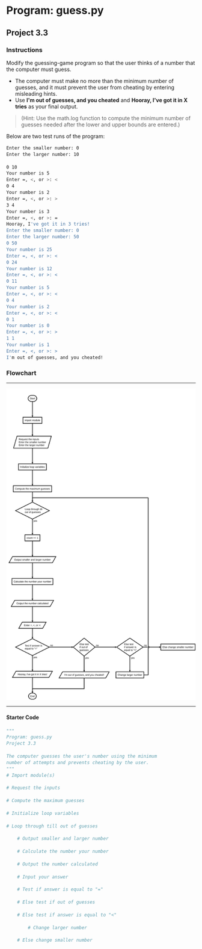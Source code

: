 # Program: guess.py

## Project 3.3

### Instructions

Modify the guessing-game program so that the user thinks of a number that the computer must guess.

- The computer must make no more than the minimum number of guesses, and it must prevent the user from cheating by entering misleading hints.
- Use **I'm out of guesses, and you cheated** and **Hooray, I've got it in X tries** as your final output.

>(Hint: Use the math.log function to compute the minimum number of guesses needed after the lower and upper bounds are entered.)

Below are two test runs of the program:

```bash
Enter the smaller number: 0
Enter the larger number: 10

0 10
Your number is 5
Enter =, <, or >: <
0 4
Your number is 2
Enter =, <, or >: >
3 4
Your number is 3
Enter =, <, or >: =
Hooray, I've got it in 3 tries!
Enter the smaller number: 0
Enter the larger number: 50
0 50
Your number is 25
Enter =, <, or >: <
0 24
Your number is 12
Enter =, <, or >: <
0 11
Your number is 5
Enter =, <, or >: <
0 4
Your number is 2
Enter =, <, or >: <
0 1
Your number is 0
Enter =, <, or >: >
1 1
Your number is 1
Enter =, <, or >: >
I'm out of guesses, and you cheated!
```

### Flowchart

---

![flowchart](guess.flow.svg)

---

#### Starter Code

```python
"""
Program: guess.py
Project 3.3

The computer guesses the user's number using the minimum
number of attempts and prevents cheating by the user.
"""
# Import module(s)

# Request the inputs

# Compute the maximum guesses

# Initialize loop variables

# Loop through till out of guesses

    # Output smaller and larger number

    # Calculate the number your number

    # Output the number calculated

    # Input your answer

    # Test if answer is equal to "="

    # Else test if out of guesses

    # Else test if answer is equal to "<"

        # Change larger number

    # Else change smaller number

```
